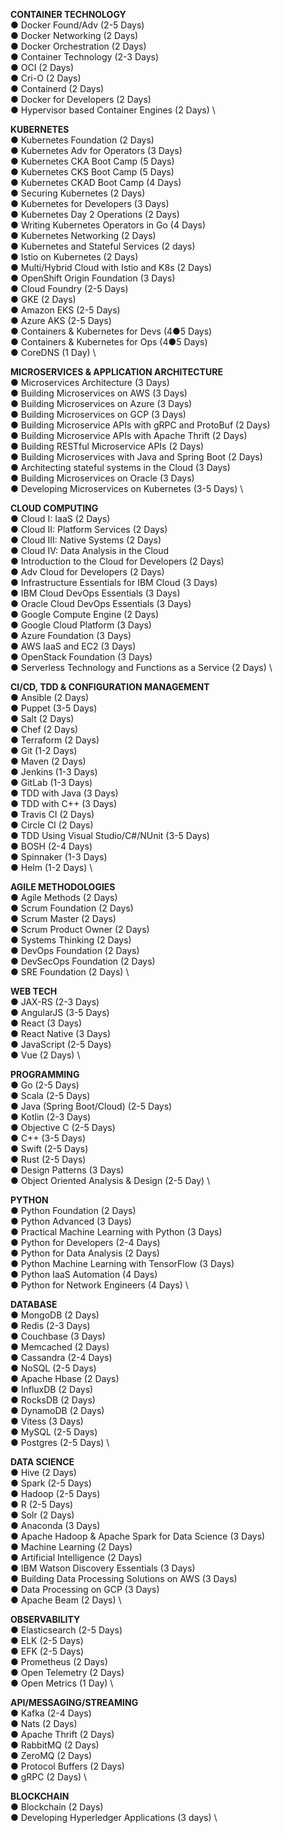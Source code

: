 **CONTAINER TECHNOLOGY** \
● Docker Found/Adv (2-5 Days) \
● Docker Networking (2 Days) \
● Docker Orchestration (2 Days) \
● Container Technology (2-3 Days) \
● OCI (2 Days) \
● Cri-O (2 Days) \
● Containerd (2 Days) \
● Docker for Developers (2 Days) \
●	Hypervisor based Container Engines (2 Days) \


**KUBERNETES** \
● Kubernetes Foundation (2 Days) \
● Kubernetes Adv for Operators (3 Days) \
● Kubernetes CKA Boot Camp (5 Days) \
● Kubernetes CKS Boot Camp (5 Days) \
● Kubernetes CKAD Boot Camp (4 Days) \
● Securing Kubernetes (2 Days) \
● Kubernetes for Developers (3 Days) \
● Kubernetes Day 2 Operations (2 Days) \
● Writing Kubernetes Operators in Go (4 Days) \
● Kubernetes Networking (2 Days) \
● Kubernetes and Stateful Services (2 days) \
● Istio on Kubernetes (2 Days) \
● Multi/Hybrid Cloud with Istio and K8s (2 Days) \
● OpenShift Origin Foundation (3 Days) \
● Cloud Foundry (2-5 Days) \
● GKE (2 Days) \
● Amazon EKS (2-5 Days) \
● Azure AKS (2-5 Days) \
● Containers & Kubernetes for Devs (4●5 Days) \
● Containers & Kubernetes for Ops (4●5 Days) \
● CoreDNS (1 Day) \


**MICROSERVICES & APPLICATION ARCHITECTURE** \
● Microservices Architecture (3 Days) \
● Building Microservices on AWS (3 Days) \
● Building Microservices on Azure (3 Days) \
● Building Microservices on GCP (3 Days) \
● Building Microservice APIs with gRPC and ProtoBuf (2 Days) \
● Building Microservice APIs with Apache Thrift (2 Days) \
● Building RESTful Microservice APIs (2 Days) \
● Building Microservices with Java and Spring Boot (2 Days) \
● Architecting stateful systems in the Cloud (3 Days) \
● Building Microservices on Oracle (3 Days) \
● Developing Microservices on Kubernetes (3-5 Days) \

**CLOUD COMPUTING** \
● Cloud I: IaaS (2 Days) \
● Cloud II: Platform Services (2 Days) \
● Cloud III: Native Systems (2 Days) \
● Cloud IV: Data Analysis in the Cloud \
● Introduction to the Cloud for Developers (2 Days) \
● Adv Cloud for Developers (2 Days) \
● Infrastructure Essentials for IBM Cloud (3 Days) \
● IBM Cloud DevOps Essentials (3 Days) \
● Oracle Cloud DevOps Essentials (3 Days) \
● Google Compute Engine (2 Days) \
● Google Cloud Platform (3 Days) \
● Azure Foundation (3 Days) \
● AWS IaaS and EC2 (3 Days) \
● OpenStack Foundation (3 Days) \
● Serverless Technology and Functions as a Service (2 Days) \

**CI/CD, TDD & CONFIGURATION MANAGEMENT** \
● Ansible (2 Days) \
● Puppet (3-5 Days) \
● Salt (2 Days) \
● Chef (2 Days) \
● Terraform (2 Days) \
● Git (1-2 Days) \
● Maven (2 Days) \
● Jenkins (1-3 Days) \
● GitLab (1-3 Days) \
● TDD with Java (3 Days) \
● TDD with C++ (3 Days) \
● Travis CI (2 Days) \
● Circle CI (2 Days) \
● TDD Using Visual Studio/C#/NUnit (3-5 Days) \
● BOSH (2-4 Days) \
● Spinnaker (1-3 Days) \
● Helm (1-2 Days) \

**AGILE METHODOLOGIES** \
● Agile Methods (2 Days) \
● Scrum Foundation (2 Days) \
● Scrum Master (2 Days) \
● Scrum Product Owner (2 Days) \
● Systems Thinking (2 Days) \
● DevOps Foundation (2 Days) \
● DevSecOps Foundation (2 Days) \
● SRE Foundation (2 Days) \

**WEB TECH** \
● JAX-RS (2-3 Days) \
● AngularJS (3-5 Days) \
● React (3 Days) \
● React Native (3 Days) \
● JavaScript (2-5 Days) \
● Vue (2 Days) \

**PROGRAMMING** \
● Go (2-5 Days) \
● Scala (2-5 Days) \
● Java (Spring Boot/Cloud) (2-5 Days) \
● Kotlin (2-3 Days) \
● Objective C (2-5 Days) \
● C++ (3-5 Days) \
● Swift (2-5 Days) \
● Rust (2-5 Days) \
● Design Patterns (3 Days) \
● Object Oriented Analysis & Design (2-5 Day) \

**PYTHON** \
● Python Foundation (2 Days) \
● Python Advanced (3 Days) \
● Practical Machine Learning with Python (3 Days) \
● Python for Developers (2-4 Days) \
● Python for Data Analysis (2 Days) \
● Python Machine Learning with TensorFlow (3 Days) \
● Python IaaS Automation (4 Days) \
● Python for Network Engineers (4 Days) \

**DATABASE** \
● MongoDB (2 Days) \
● Redis (2-3 Days) \
● Couchbase (3 Days) \
● Memcached (2 Days) \
● Cassandra (2-4 Days) \
● NoSQL (2-5 Days) \
● Apache Hbase (2 Days) \
● InfluxDB (2 Days) \
● RocksDB (2 Days) \
● DynamoDB (2 Days) \
● Vitess (3 Days) \
● MySQL (2-5 Days) \
● Postgres (2-5 Days) \

**DATA SCIENCE** \
● Hive (2 Days) \
● Spark (2-5 Days) \
● Hadoop (2-5 Days) \
● R (2-5 Days) \
● Solr (2 Days) \
● Anaconda (3 Days) \
● Apache Hadoop & Apache Spark for Data Science (3 Days) \
● Machine Learning (2 Days) \
● Artificial Intelligence (2 Days) \
● IBM Watson Discovery Essentials (3 Days) \
● Building Data Processing Solutions on AWS (3 Days) \
● Data Processing on GCP (3 Days) \
● Apache Beam (2 Days) \

**OBSERVABILITY** \
● Elasticsearch (2-5 Days) \
● ELK (2-5 Days) \
● EFK (2-5 Days) \
● Prometheus (2 Days) \
● Open Telemetry (2 Days) \
● Open Metrics (1 Day) \

**API/MESSAGING/STREAMING** \
● Kafka (2-4 Days) \
● Nats (2 Days) \
● Apache Thrift (2 Days) \
● RabbitMQ (2 Days) \
● ZeroMQ (2 Days) \
● Protocol Buffers (2 Days) \
● gRPC (2 Days) \

**BLOCKCHAIN** \
● Blockchain (2 Days) \
● Developing Hyperledger Applications (3 days) \
